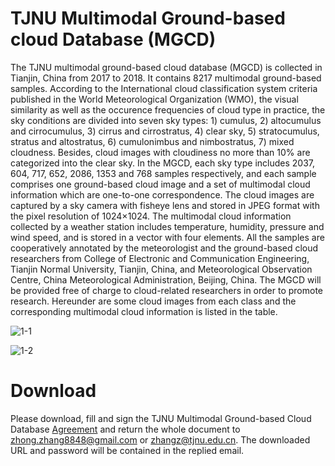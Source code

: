 # TJNU Multimodal Ground-based cloud Database (MGCD)
The TJNU multimodal ground-based cloud database (MGCD) is collected in Tianjin, China from 2017 to 2018. It contains 8217 multimodal ground-based samples. According to the International cloud classification system criteria published in the World Meteorological Organization (WMO), the visual similarity as well as the occurence frequencies of cloud type in practice, the sky conditions are divided into seven sky types: 1) cumulus, 2) altocumulus and cirrocumulus, 3) cirrus and cirrostratus, 4) clear sky, 5) stratocumulus, stratus and altostratus, 6) cumulonimbus and nimbostratus, 7) mixed cloudness. Besides, cloud images with cloudiness no more than 10% are categorized into the clear sky. In the MGCD, each sky type includes 2037, 604, 717, 652, 2086, 1353 and 768 samples respectively, and each sample comprises one ground-based cloud image and a set of multimodal cloud information which are one-to-one correspondence. The cloud images are captured by a sky camera with fisheye lens and stored in JPEG format with the pixel resolution of 1024×1024. The multimodal cloud information collected by a weather station includes temperature, humidity, pressure and wind speed, and is stored in a vector with four elements. All the samples are cooperatively annotated by the meteorologist and the ground-based cloud researchers from College of Electronic and Communication Engineering, Tianjin Normal University, Tianjin, China, and Meteorological Observation Centre, China Meteorological Administration, Beijing, China. The MGCD will be provided free of charge to cloud-related researchers in order to promote research. Hereunder are some cloud images from each class and the corresponding multimodal cloud information is listed in the table.

![1-1](https://github.com/zhongzhang8848/Multimodal-Ground-based-cloud-Database-MGCD-/blob/master/image.jpg)

![1-2](https://github.com/zhongzhang8848/Multimodal-Ground-based-cloud-Database-MGCD-/blob/master/imag1.jpg)

# Download
Please download, fill and sign the TJNU Multimodal Ground-based Cloud Database [Agreement](https://github.com/zhongzhang8848/Multimodal-Ground-based-cloud-Database-MGCD-/blob/master/Agreement.pdf) and return the whole document to zhong.zhang8848@gmail.com or zhangz@tjnu.edu.cn. The downloaded URL and password will be contained in the replied email.
